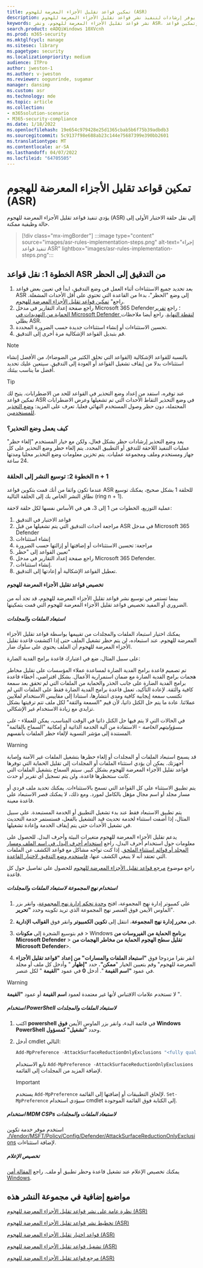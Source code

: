 ```yaml
---
title: تمكين قواعد تقليل الأجزاء المعرضة للهجوم (ASR)
description: يوفر إرشادات لتنفيذ نشر قواعد تقليل الأجزاء المعرضة للهجوم.
keywords: نشر قواعد تقليل الأجزاء المعرضة للهجوم، ونشر ASR، وتمكين قواعد asr، وتكوين ASR، ونظام منع الاختراق المضيف، وقواعد الحماية، وقواعد مكافحة الاستغلال، وقواعد مكافحة الاستغلال، وقواعد الاستغلال، وقواعد منع العدوى، Microsoft Defender لنقطة النهاية، وتكوين قواعد ASR
search.product: eADQiWindows 10XVcnh
ms.prod: m365-security
ms.mktglfcycl: manage
ms.sitesec: library
ms.pagetype: security
ms.localizationpriority: medium
audience: ITPro
author: jweston-1
ms.author: v-jweston
ms.reviewer: oogunrinde, sugamar
manager: dansimp
ms.custom: asr
ms.technology: mde
ms.topic: article
ms.collection:
- m365solution-scenario
- M365-security-compliance
ms.date: 1/18/2022
ms.openlocfilehash: 19e654c979428e25d1365cbab5b6f75b39adbdb3
ms.sourcegitcommit: 5c9137f98e688ab23c144e75687399e390bb2601
ms.translationtype: MT
ms.contentlocale: ar-SA
ms.lasthandoff: 04/07/2022
ms.locfileid: "64705505"
---
```

# <a name="enable-attack-surface-reduction-asr-rules"></a>تمكين قواعد تقليل الأجزاء المعرضة للهجوم (ASR)

يؤدي تنفيذ قواعد تقليل الأجزاء المعرضة للهجوم (ASR) إلى نقل حلقة الاختبار الأولى إلى حالة وظيفية ممكنة.

> [!div class="mx-imgBorder"]
> :::image type="content" source="images/asr-rules-implementation-steps.png" alt-text="إجراء تنفيذ قواعد ASR" lightbox="images/asr-rules-implementation-steps.png":::
  

## <a name="step-1-transition-asr-rules-from-audit-to-block"></a>الخطوة 1: نقل قواعد ASR من التدقيق إلى الحظر

1. بعد تحديد جميع الاستثناءات أثناء العمل في وضع التدقيق، ابدأ في تعيين بعض قواعد ASR إلى وضع "الحظر"، بدءا من القاعدة التي تحتوي على أقل الأحداث المشغلة. راجع" [تمكين قواعد تقليل الأجزاء المعرضة للهجوم](enable-attack-surface-reduction.md).
2. راجع صفحة إعداد التقارير في مدخل Microsoft 365 Defender؛ راجع [تقرير الحماية من التهديدات في Microsoft Defender لنقطة النهاية](threat-protection-reports.md). راجع أيضا ملاحظات بطلي ASR.
3. تحسين الاستثناءات أو إنشاء استثناءات جديدة حسب الضرورة المحددة.
4. قم بتبديل القواعد الإشكالية مرة أخرى إلى التدقيق.

  >[!Note]
  >بالنسبة للقواعد الإشكالية (القواعد التي تخلق الكثير من الضوضاء)، من الأفضل إنشاء استثناءات بدلا من إيقاف تشغيل القواعد أو العودة إلى التدقيق. سيتعين عليك تحديد أفضل ما يناسب بيئتك.

  >[!Tip]
  >عند توفره، استفد من إعداد وضع التحذير في القواعد للحد من الاضطرابات. يتيح لك تمكين قواعد ASR في وضع التحذير التقاط الأحداث التي تم تشغيلها وعرض الاضطرابات المحتملة، دون حظر وصول المستخدم النهائي فعليا. تعرف على المزيد: [وضع التحذير للمستخدمين](attack-surface-reduction.md#warn-mode-for-users).

### <a name="how-does-warn-mode-work"></a>كيف يعمل وضع التحذير؟

يعد وضع التحذير إرشادات حظر بشكل فعال، ولكن مع خيار المستخدم "إلغاء حظر" عمليات التنفيذ اللاحقة للتدفق أو التطبيق المحدد. يتم إلغاء حظر وضع التحذير على كل جهاز ومستخدم وملف ومجموعة عمليات. يتم تخزين معلومات وضع التحذير محليا ومدتها 24 ساعة.

### <a name="step-2-expand-deployment-to-ring-n--1"></a>الخطوة 2: توسيع النشر إلى الحلقة n + 1

عندما تكون واثقا من أنك قمت بتكوين قواعد ASR للحلقة 1 بشكل صحيح، يمكنك توسيع نطاق النشر الخاص بك إلى الحلقة التالية (ring n + 1).

عملية التوزيع، الخطوات من 1 إلى 3، هي في الأساس نفسها لكل حلقة لاحقة:

1. قواعد الاختبار في التدقيق
2. مراجعة أحداث التدقيق التي يتم تشغيلها من قبل ASR في مدخل Microsoft 365 Defender
3. إنشاء استثناءات
4. مراجعة: تحسين الاستثناءات أو إضافتها أو إزالتها حسب الضرورة
5. تعيين القواعد إلى "حظر"
6. راجع صفحة إعداد التقارير في مدخل Microsoft 365 Defender.
7. إنشاء استثناءات.
8. تعطيل القواعد الإشكالية أو إعادتها إلى التدقيق.

#### <a name="customize-attack-surface-reduction-rules"></a>تخصيص قواعد تقليل الأجزاء المعرضة للهجوم

بينما تستمر في توسيع نشر قواعد تقليل الأجزاء المعرضة للهجوم، قد تجد أنه من الضروري أو المفيد تخصيص قواعد تقليل الأجزاء المعرضة للهجوم التي قمت بتمكينها.

##### <a name="exclude-files-and-folders"></a>استبعاد الملفات والمجلدات

يمكنك اختيار استبعاد الملفات والمجلدات من تقييمها بواسطة قواعد تقليل الأجزاء المعرضة للهجوم. عند استبعاده، لن يتم حظر تشغيل الملف حتى إذا اكتشفت قاعدة تقليل الأجزاء المعرضة للهجوم أن الملف يحتوي على سلوك ضار.

على سبيل المثال، ضع في اعتبارك قاعدة برامج الفدية الضارة:

تم تصميم قاعدة برامج الفدية الضارة لمساعدة عملاء المؤسسات على تقليل مخاطر هجمات برامج الفدية الضارة مع ضمان استمرارية الأعمال. بشكل افتراضي، أخطاء قاعدة برامج الفدية الضارة على جانب الحذر والحماية من الملفات التي لم تحقق بعد سمعة كافية والثقة. لإعادة التأكيد، تعمل قاعدة برامج الفدية الضارة فقط على الملفات التي لم تكتسب سمعة إيجابية كافية ومدى انتشارها، استنادا إلى مقاييس الاستخدام لملايين عملائنا. عادة ما يتم حل الكتل ذاتيا، لأن قيم "السمعة والثقة" لكل ملف تتم ترقيتها بشكل تزايدي مع زيادة الاستخدام غير الإشكالي.

في الحالات التي لا يتم فيها حل الكتل ذاتيا في الوقت المناسب، يمكن للعملاء - _على مسؤوليتهم الخاصة_ - الاستفادة من آلية الخدمة الذاتية أو إمكانية "السماح بالقائمة" المستندة إلى مؤشر التسوية لإلغاء حظر الملفات بأنفسهم.

> [!WARNING]
> قد يسمح استبعاد الملفات أو المجلدات أو إلغاء حظرها بتشغيل الملفات غير الآمنة وإصابة أجهزتك. يمكن أن يؤدي استثناء الملفات أو المجلدات إلى تقليل الحماية التي توفرها قواعد تقليل الأجزاء المعرضة للهجوم بشكل كبير. سيتم السماح بتشغيل الملفات التي كانت ستحظرها قاعدة، ولن يتم تسجيل أي تقرير أو حدث.

يتم تطبيق الاستثناء على كل القواعد التي تسمح بالاستثناءات. يمكنك تحديد ملف فردي أو مسار مجلد أو اسم مجال مؤهل بالكامل لمورد. ومع ذلك، لا يمكنك قصر الاستبعاد على قاعدة معينة.

يتم تطبيق الاستبعاد فقط عند بدء تشغيل التطبيق أو الخدمة المستبعدة. على سبيل المثال، إذا أضفت استثناء لخدمة تحديث قيد التشغيل بالفعل، فستستمر خدمة التحديث في تشغيل الأحداث حتى يتم إيقاف الخدمة وإعادة تشغيلها.

يدعم تقليل الأجزاء المعرضة للهجوم متغيرات البيئة وأحرف البدل. للحصول على معلومات حول استخدام أحرف البدل، راجع [استخدام أحرف البدل في اسم الملف ومسار المجلد أو قوائم استثناء الملحق](configure-extension-file-exclusions-microsoft-defender-antivirus.md#use-wildcards-in-the-file-name-and-folder-path-or-extension-exclusion-lists).
إذا كنت تواجه مشاكل مع قواعد الكشف عن الملفات التي تعتقد أنه لا ينبغي الكشف عنها، [فاستخدم وضع التدقيق لاختبار القاعدة](evaluate-attack-surface-reduction.md).

راجع موضوع [مرجع قواعد تقليل الأجزاء المعرضة للهجوم](attack-surface-reduction-rules-reference.md) للحصول على تفاصيل حول كل قاعدة.

##### <a name="use-group-policy-to-exclude-files-and-folders"></a>استخدام نهج المجموعة لاستبعاد الملفات والمجلدات

1. على كمبيوتر إدارة نهج المجموعة، افتح [وحدة تحكم إدارة نهج المجموعة](https://technet.microsoft.com/library/cc731212.aspx)، وانقر بزر الماوس الأيمن فوق العنصر نهج المجموعة الذي تريد تكوينه وحدد **"تحرير**".

2. في **محرر إدارة نهج المجموعة**، انتقل إلى **تكوين الكمبيوتر** وانقر فوق **القوالب الإدارية**.

3. قم بتوسيع الشجرة إلى **مكونات** \> Windows **برنامج الحماية من الفيروسات من Microsoft Defender** \> **تقليل سطح الهجوم** **الحماية من مخاطر الهجمات من Microsoft Defender**\>.

4. انقر نقرا مزدوجا فوق **"استبعاد الملفات والمسارات" من إعداد "قواعد تقليل الأجزاء** المعرضة للهجوم" وقم بتعيين الخيار "**ممكن".** حدد **"إظهار** " وأدخل كل ملف أو مجلد في عمود **"اسم القيمة** ". أدخل **0** في عمود **"القيمة** " لكل عنصر.

> [!WARNING]
> لا تستخدم علامات الاقتباس لأنها غير معتمدة لعمود **اسم القيمة** أو عمود **"القيمة** ".

##### <a name="use-powershell-to-exclude-files-and-folders"></a>استخدام PowerShell لاستبعاد الملفات والمجلدات

1. اكتب **powershell** في قائمة البدء، وانقر بزر الماوس الأيمن **فوق Windows PowerShell** وحدد **"تشغيل" كمسؤول**.

2. أدخل cmdlet التالي:

    ```PowerShell
    Add-MpPreference -AttackSurfaceReductionOnlyExclusions "<fully qualified path or resource>"
    ```

    تابع الاستخدام `Add-MpPreference -AttackSurfaceReductionOnlyExclusions` لإضافة المزيد من المجلدات إلى القائمة.

    > [!IMPORTANT]
    > يستخدم `Add-MpPreference` لإلحاق التطبيقات أو إضافتها إلى القائمة. `Set-MpPreference` سيؤدي استخدام cmdlet إلى الكتابة فوق القائمة الموجودة.

##### <a name="use-mdm-csps-to-exclude-files-and-folders"></a>استخدام MDM CSPs لاستبعاد الملفات والمجلدات

استخدم موفر خدمة تكوين [./Vendor/MSFT/Policy/Config/Defender/AttackSurfaceReductionOnlyExclusions](/windows/client-management/mdm/policy-csp-defender#defender-attacksurfacereductiononlyexclusions) لإضافة استثناءات.

##### <a name="customize-the-notification"></a>تخصيص الإعلام

يمكنك تخصيص الإعلام عند تشغيل قاعدة وحظر تطبيق أو ملف. راجع [المقالة أمن Windows](/windows/security/threat-protection/windows-defender-security-center/windows-defender-security-center#customize-notifications-from-the-windows-defender-security-center).

## <a name="additional-topics-in-this-deployment-collection"></a>مواضيع إضافية في مجموعة النشر هذه

[نظرة عامة على نشر قواعد تقليل الأجزاء المعرضة للهجوم (ASR)](attack-surface-reduction-rules-deployment.md)

[تخطيط نشر قواعد تقليل الأجزاء المعرضة للهجوم (ASR)](attack-surface-reduction-rules-deployment-plan.md)

[قواعد اختبار تقليل الأجزاء المعرضة للهجوم (ASR)](attack-surface-reduction-rules-deployment-test.md)

[تشغيل قواعد تقليل الأجزاء المعرضة للهجوم (ASR)](attack-surface-reduction-rules-deployment-operationalize.md)

[مرجع قواعد تقليل الأجزاء المعرضة للهجوم (ASR)](attack-surface-reduction-rules-reference.md)

